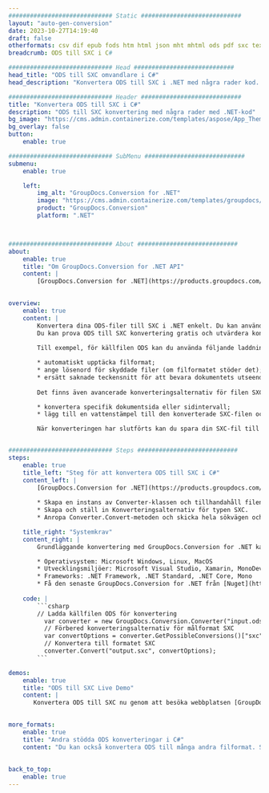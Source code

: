 ```yaml
---
############################# Static ############################
layout: "auto-gen-conversion"
date: 2023-10-27T14:19:40
draft: false
otherformats: csv dif epub fods htm html json mht mhtml ods pdf sxc tex tsv xlam xls xlsb xlsm xlsx xlt xltm xltx xml xps
breadcrumb: ODS till SXC i C#

############################# Head ############################
head_title: "ODS till SXC omvandlare i C#"
head_description: "Konvertera ODS till SXC i .NET med några rader kod. Använd GroupDocs Document Conversion API för att konvertera över 160 filformat."

############################# Header ############################
title: "Konvertera ODS till SXC i C#"
description: "ODS till SXC konvertering med några rader med .NET-kod"
bg_image: "https://cms.admin.containerize.com/templates/aspose/App_Themes/V3/images/bg/header1.png"
bg_overlay: false
button:
    enable: true

############################# SubMenu ############################
submenu:
    enable: true

    left:
        img_alt: "GroupDocs.Conversion for .NET"
        image: "https://cms.admin.containerize.com/templates/groupdocs/images/product-logos/90x90-noborder/groupdocs-conversion-net.png"
        product: "GroupDocs.Conversion"
        platform: ".NET"



############################# About ############################
about:
    enable: true
    title: "Om GroupDocs.Conversion for .NET API"
    content: |
        [GroupDocs.Conversion for .NET](https://products.groupdocs.com/conversion/net/) kan användas för att konvertera Microsoft Word, Excel, PowerPoint, PDF, Visio och andra format. GroupDocs.Conversion är ett fristående API som är lämpligt för back-end och interna system där hög prestanda krävs. Det beror inte på någon programvara som Microsoft eller Open Office.
    

overview:
    enable: true
    content: |
        Konvertera dina ODS-filer till SXC i .NET enkelt. Du kan använda bara ett par C# kodrader i valfri plattform som du vill, som - Windows, Linux, macOS.
        Du kan prova ODS till SXC konvertering gratis och utvärdera konverteringsresultatens kvalitet. Tillsammans med enkla filkonverteringsscenarier kan du prova mer avancerade alternativ för att ladda källfilen ODS och för att spara resultatet SXC. 
        
        Till exempel, för källfilen ODS kan du använda följande laddningsalternativ:

        * automatiskt upptäcka filformat;
        * ange lösenord för skyddade filer (om filformatet stöder det);
        * ersätt saknade teckensnitt för att bevara dokumentets utseende.
        
        Det finns även avancerade konverteringsalternativ för filen SXC:

        * konvertera specifik dokumentsida eller sidintervall;
        * lägg till en vattenstämpel till den konverterade SXC-filen och många fler.

        När konverteringen har slutförts kan du spara din SXC-fil till den lokala filsökvägen eller någon tredje parts lagring som FTP, Amazon S3, Google Drive, Dropbox etc. Observera - för att konvertera ODS till {{ TO}} det finns inget behov av någon ytterligare programvara installerad - som MS Office, Open Office, Adobe Acrobat Reader etc.


############################# Steps ############################
steps:
    enable: true
    title_left: "Steg för att konvertera ODS till SXC i C#"
    content_left: |
        [GroupDocs.Conversion for .NET](https://products.groupdocs.com/conversion/net/) gör det enkelt för utvecklare att konvertera en ODS-fil till SXC med några rader kod.
        
        * Skapa en instans av Converter-klassen och tillhandahåll filen ODS med den fullständiga sökvägen
        * Skapa och ställ in Konverteringsalternativ för typen SXC.
        * Anropa Converter.Convert-metoden och skicka hela sökvägen och formatet (SXC) som en parameter

    title_right: "Systemkrav"
    content_right: |
        Grundläggande konvertering med GroupDocs.Conversion for .NET kan göras med bara några enkla steg. Våra API:er stöds på alla större plattformar och operativsystem. Innan du kör koden nedan, se till att du har följande förutsättningar installerade på ditt system.

        * Operativsystem: Microsoft Windows, Linux, MacOS
        * Utvecklingsmiljöer: Microsoft Visual Studio, Xamarin, MonoDevelop
        * Frameworks: .NET Framework, .NET Standard, .NET Core, Mono
        * Få den senaste GroupDocs.Conversion for .NET från [Nuget](https://www.nuget.org/packages/groupdocs.conversion)
         
    code: |
        ```csharp    
        // Ladda källfilen ODS för konvertering
          var converter = new GroupDocs.Conversion.Converter("input.ods");
          // Förbered konverteringsalternativ för målformat SXC
          var convertOptions = converter.GetPossibleConversions()["sxc"].ConvertOptions;
          // Konvertera till formatet SXC
          converter.Convert("output.sxc", convertOptions);
        ```

demos:
    enable: true
    title: "ODS till SXC Live Demo"
    content: |
       Konvertera ODS till SXC nu genom att besöka webbplatsen [GroupDocs.Conversion App](https://products.groupdocs.app/conversion/family). Onlinedemo har följande fördelar
          

more_formats:
    enable: true
    title: "Andra stödda ODS konverteringar i C#"
    content: "Du kan också konvertera ODS till många andra filformat. Se listan nedan."
       
       
back_to_top:
    enable: true
---
```

